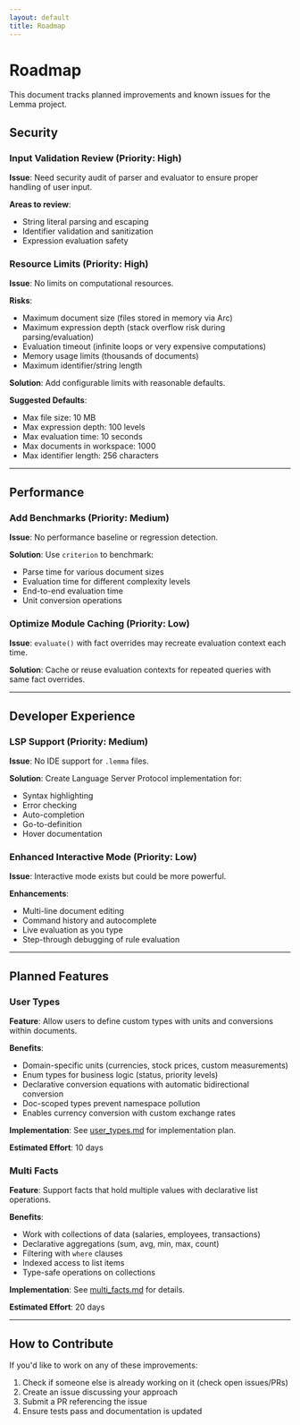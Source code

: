 ```yaml
---
layout: default
title: Roadmap
---
```


# Roadmap

This document tracks planned improvements and known issues for the Lemma project.

## Security

### Input Validation Review (Priority: High)

**Issue**: Need security audit of parser and evaluator to ensure proper handling of user input.

**Areas to review**:
- String literal parsing and escaping
- Identifier validation and sanitization
- Expression evaluation safety

### Resource Limits (Priority: High)

**Issue**: No limits on computational resources.

**Risks**:
- Maximum document size (files stored in memory via Arc)
- Maximum expression depth (stack overflow risk during parsing/evaluation)
- Evaluation timeout (infinite loops or very expensive computations)
- Memory usage limits (thousands of documents)
- Maximum identifier/string length

**Solution**: Add configurable limits with reasonable defaults.

**Suggested Defaults**:
- Max file size: 10 MB
- Max expression depth: 100 levels
- Max evaluation time: 10 seconds
- Max documents in workspace: 1000
- Max identifier length: 256 characters

---

## Performance

### Add Benchmarks (Priority: Medium)

**Issue**: No performance baseline or regression detection.

**Solution**: Use `criterion` to benchmark:
- Parse time for various document sizes
- Evaluation time for different complexity levels
- End-to-end evaluation time
- Unit conversion operations

### Optimize Module Caching (Priority: Low)

**Issue**: `evaluate()` with fact overrides may recreate evaluation context each time.

**Solution**: Cache or reuse evaluation contexts for repeated queries with same fact overrides.

---

## Developer Experience

### LSP Support (Priority: Medium)

**Issue**: No IDE support for `.lemma` files.

**Solution**: Create Language Server Protocol implementation for:
- Syntax highlighting
- Error checking
- Auto-completion
- Go-to-definition
- Hover documentation

### Enhanced Interactive Mode (Priority: Low)

**Issue**: Interactive mode exists but could be more powerful.

**Enhancements**:
- Multi-line document editing
- Command history and autocomplete
- Live evaluation as you type
- Step-through debugging of rule evaluation

---

## Planned Features

### User Types

**Feature**: Allow users to define custom types with units and conversions within documents.

**Benefits**:
- Domain-specific units (currencies, stock prices, custom measurements)
- Enum types for business logic (status, priority levels)
- Declarative conversion equations with automatic bidirectional conversion
- Doc-scoped types prevent namespace pollution
- Enables currency conversion with custom exchange rates

**Implementation**: See [user_types.md](user_types.md) for implementation plan.

**Estimated Effort**: 10 days

### Multi Facts

**Feature**: Support facts that hold multiple values with declarative list operations.

**Benefits**:
- Work with collections of data (salaries, employees, transactions)
- Declarative aggregations (sum, avg, min, max, count)
- Filtering with `where` clauses
- Indexed access to list items
- Type-safe operations on collections

**Implementation**: See [multi_facts.md](multi_facts.md) for details.

**Estimated Effort**: 20 days

---

## How to Contribute

If you'd like to work on any of these improvements:

1. Check if someone else is already working on it (check open issues/PRs)
2. Create an issue discussing your approach
3. Submit a PR referencing the issue
4. Ensure tests pass and documentation is updated
